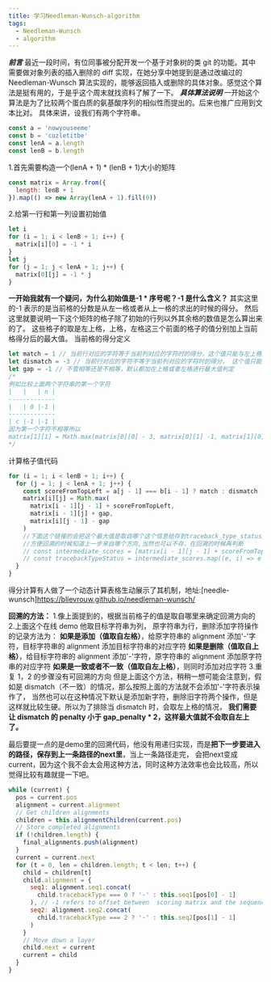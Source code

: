 ```yaml
---
title: 学习Needleman-Wunsch-algorithm
tags:
  - Needleman-Wunsch
  - algorithm
---
```


**_前言_**
最近一段时间，有位同事被分配开发一个基于对象树的类 git 的功能。其中需要做对象列表的插入删除的 diff 实现，在她分享中她提到是通过改编过的 Needleman-Wunsch 算法实现的，能够返回插入或删除的具体对象。感觉这个算法是挺有用的，于是乎这个周末就找资料了解了一下。
**_具体算法说明_**
一开始这个算法是为了比较两个蛋白质的氨基酸序列的相似性而提出的。后来也推广应用到文本比对。
具体来讲，设我们有两个字符串。

```javascript
const a = 'nowyouseeme'
const b = 'cuzletitbe'
const lenA = a.length
const lenB = b.length
```

1.首先需要构造一个(lenA + 1) \* (lenB + 1)大小的矩阵

```javascript
const matrix = Array.from({
  length: lenB + 1
}).map(() => new Array(lenA + 1).fill(0))
```

2.给第一行和第一列设置初始值

```javascript
let i
for (i = 1; i < lenB + 1; i++) {
  matrix[i][0] = -1 * i
}
let j
for (j = 1; j < lenA + 1; j++) {
  matrix[0][j] = -1 * j
}
```

**一开始我就有一个疑问，为什么初始值是-1 \* 序号呢？-1 是什么含义？**
其实这里的-1 表示的是当前格的分数是从左一格或者从上一格的求出的时候的得分。
然后这里就要说明一下这个矩阵的格子除了初始的行列以外其余格的数值是怎么算出来的了。
这些格子的取是左上格，上格，左格这三个前面的格子的值分别加上当前格得分后的最大值。
当前格的得分定义

```javascript
let match = 1 // 当前行对应的字符等于当前列对应的字符时的得分，这个值只能与左上格数值相加
let dismatch = -3 // 当前行对应的字符不等于当前列对应的字符时的得分， 这个值只能与左上格数值相加
let gap = -1 // 不管相等还是不相等，默认都加在上格或者左格进行最大值判定
/*
例如比较上面两个字符串的第一个字符
|   |   | n |
-------------
|   | 0 |-1 |
-------------
| c |-1 |-1 |
因为第一个字符不相等所以 
matrix[1][1] = Math.max(matrix[0][0] - 3, matrix[0][1] -1, matrix[1][0] -1) // 1
*/
```

计算格子值代码

```javascript
for (i = 1; i < lenB + 1; i++) {
  for (j = 1; j < lenA + 1; j++) {
    const scoreFromTopLeft = a[j - 1] === b[i - 1] ? match : dismatch
    matrix[i][j] = Math.max(
      matrix[i - 1][j - 1] + scoreFromTopLeft,
      matrix[i - 1][j] + gap,
      matrix[i][j - 1] - gap
    )
    //下面这个链接的会把这个最大值是取自哪个这个信息给存到traceback_type_status这个二维数组里面
    //方便回溯的时候知道上一步来自哪个方向,当然也可以不存，在回溯的时候再判断
    // const intermediate_scores = [matrix[i - 1][j - 1] + scoreFromTopLeft, matrix[i - 1][j] + gap,matrix[i][j - 1] - gap]
    // const tracebackTypeStatus = intermediate_scores.map((e, i) => e === score);
  }
}
```

得分计算有人做了一个动态计算表格生动展示了其机制，地址:[needle-wunsch]https://blievrouw.github.io/needleman-wunsch/

**回溯的方法：** 
1.像上面提到的，根据当前格子的值是取自哪里来确定回溯方向的
2.上面这个在线 demo 他取目标字符串为列， 原字符串为行，删除添加字符操作的记录方法为：
**如果是添加（值取自左格）**，给原字符串的 alignment 添加'-'字符，目标字符串的 alignment 添加目标字符串的对应字符
**如果是删除（值取自上格）**，给目标字符串的 alignment 添加'-'字符，原字符串的 alignment 添加原字符串的对应字符
**如果是一致或者不一致（值取自左上格）**，则同时添加对应字符 3.重复 1，2 的步骤没有可回溯的方向
但是上面这个方法，稍稍一想可能会注意到，假如是 dismatch（不一致）的情况，那么按照上面的方法就不会添加'-'字符表示操作了，
当然也可以在这种情况下默认是添加新字符，删除旧字符两个操作，但是这样就比较生硬。所以为了排除当 dismatch 时，会取左上格的情况，
**我们需要让 dismatch 的 penalty 小于 gap_penalty \* 2，这样最大值就不会取自左上了。**

最后要提一点的是demo里的回溯代码，他没有用递归实现，而是**把下一步要进入的路径，保存到上一条路径的next里**，当上一条路径走完，
会把next变成current，因为这个我不会太会用这种方法，同时这种方法效率也会比较高，所以觉得比较有趣就提一下吧。
```javascript
while (current) {
  pos = current.pos
  alignment = current.alignment
  // Get children alignments
  children = this.alignmentChildren(current.pos)
  // Store completed alignments
  if (!children.length) {
    final_alignments.push(alignment)
  }
  current = current.next
  for (t = 0, len = children.length; t < len; t++) {
    child = children[t]
    child.alignment = {
      seq1: alignment.seq1.concat(
        child.tracebackType === 0 ? '-' : this.seq1[pos[0] - 1]
      ), // -1 refers to offset between  scoring matrix and the sequence
      seq2: alignment.seq2.concat(
        child.tracebackType === 2 ? '-' : this.seq2[pos[1] - 1]
      )
    }
    // Move down a layer
    child.next = current
    current = child
  }
}
```
